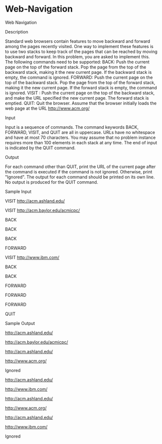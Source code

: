 # Web-Navigation

Web Navigation

Description

Standard web browsers contain features to move backward and forward among the pages recently visited. One way to implement these features is to use two stacks to keep track of the pages that can be reached by moving backward and forward. In this problem, you are asked to implement this. 
The following commands need to be supported: 
BACK: Push the current page on the top of the forward stack. Pop the page from the top of the backward stack, making it the new current page. If the backward stack is empty, the command is ignored. 
FORWARD: Push the current page on the top of the backward stack. Pop the page from the top of the forward stack, making it the new current page. If the forward stack is empty, the command is ignored. 
VISIT : Push the current page on the top of the backward stack, and make the URL specified the new current page. The forward stack is emptied. 
QUIT: Quit the browser. 
Assume that the browser initially loads the web page at the URL http://www.acm.org/ 

Input

Input is a sequence of commands. The command keywords BACK, FORWARD, VISIT, and QUIT are all in uppercase. URLs have no whitespace and have at most 70 characters. You may assume that no problem instance requires more than 100 elements in each stack at any time. The end of input is indicated by the QUIT command. 

Output

For each command other than QUIT, print the URL of the current page after the command is executed if the command is not ignored. Otherwise, print "Ignored". The output for each command should be printed on its own line. No output is produced for the QUIT command. 

Sample Input

VISIT http://acm.ashland.edu/

VISIT http://acm.baylor.edu/acmicpc/

BACK

BACK

BACK

FORWARD

VISIT http://www.ibm.com/

BACK

BACK

FORWARD

FORWARD

FORWARD

QUIT

Sample Output

http://acm.ashland.edu/

http://acm.baylor.edu/acmicpc/

http://acm.ashland.edu/

http://www.acm.org/

Ignored

http://acm.ashland.edu/

http://www.ibm.com/

http://acm.ashland.edu/

http://www.acm.org/

http://acm.ashland.edu/

http://www.ibm.com/

Ignored

